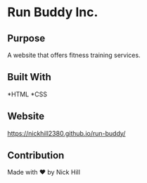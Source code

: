 # Run Buddy Inc.

## Purpose
A website that offers fitness training services.

## Built With
*HTML
*CSS

## Website
https://nickhill2380.github.io/run-buddy/

## Contribution
Made with ❤️ by Nick Hill
